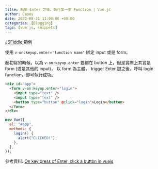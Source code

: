 ```yaml
---
title: 點擊 Enter 之後，執行某一支 Function | Vue.js
author: Casey
date: 2022-08-31 11:00:00 +08:00
categories: [Blogging]
tags: [vue.js, snippets]
---
```


[JSFiddle 範例](https://jsfiddle.net/iosum/tsc069m1/3/)

使用 `v-on:keyup.enter`=`'function name'` 綁定 input 或是 form。

起初寫的時候，以為 `v-on:keyup.enter` 要綁在 button 上，但是實際上其實是 form (或是其他的 input)， 以 form 為主體， trigger Enter 鍵之後，呼叫 login function，即可執行成功。

```html
<div id="app">
  <form v-on:keyup.enter="login">
    <input type="text" />
    <input type="text" />
    <button type="button" @click="login">Login</button>
  </form>
</div>
```

```js
new Vue({
  el: "#app",
  methods: {
    login() {
      alert("CLICKED!");
    },
  },
});
```

參考資料: [On key press of Enter, click a button in vuejs](https://stackoverflow.com/questions/46639549/on-key-press-of-enter-click-a-button-in-vuejs)
